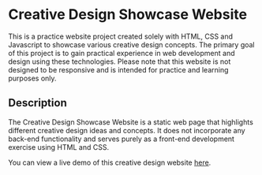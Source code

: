 # Creative Design Showcase Website

This is a practice website project created solely with HTML, CSS and Javascript to showcase various creative design concepts. The primary goal of this project is to gain practical experience in web development and design using these technologies. Please note that this website is not designed to be responsive and is intended for practice and learning purposes only.

## Description

The Creative Design Showcase Website is a static web page that highlights different creative design ideas and concepts. It does not incorporate any back-end functionality and serves purely as a front-end development exercise using HTML and CSS.

You can view a live demo of this creative design website [here](#insert-your-demo-url).

